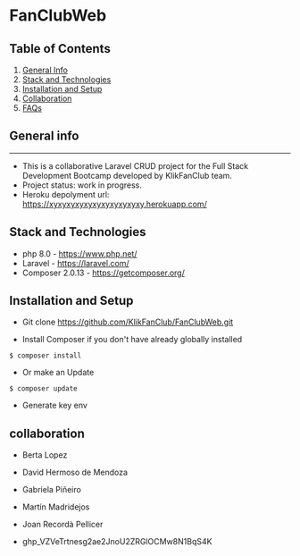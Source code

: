 # FanClubWeb

## Table of Contents
1. [General Info](#general-info)
2. [Stack and Technologies](#stack-technologies)
3. [Installation and Setup](#installation-setup)
4. [Collaboration](#collaboration)
6. [FAQs](#faqs)

## General info
***
* This is a collaborative Laravel CRUD project for the Full Stack Development Bootcamp developed by KlikFanClub team.
* Project status: work in progress.
* Heroku depolyment url: https://xyxyxyxyxyxyxyxyxyxyxy.herokuapp.com/

## Stack and Technologies

* php 8.0 - https://www.php.net/
* Laravel - https://laravel.com/
* Composer 2.0.13 - https://getcomposer.org/

## Installation and Setup

* Git clone https://github.com/KlikFanClub/FanClubWeb.git

* Install Composer if you don't have already globally installed 

```
$ composer install
```

* Or make an Update

```
$ composer update
```

* Generate key env

## collaboration

* Berta Lopez
* David Hermoso de Mendoza
* Gabriela Piñeiro
* Martín Madridejos
* Joan Recordà Pellicer

* 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
